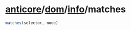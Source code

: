 # [anticore](../../../../../#reference)/[dom](../../#reference)/[info](../#reference)/<a name="reference">matches</a>

```js
matches(selector, node)
```